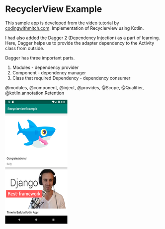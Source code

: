 # RecyclerView Example

This sample app is developed from the video tutorial by [codingwithmitch.com](codingwithmitch.com). Implementation of Recyclerview using Kotlin. 

I had also added the Dagger 2 (Dependency Injection) as a part of learning. Here, Dagger helps us to provide the adapter dependency to the Activity class from outside. 

Dagger has three important parts. 
1. Modules - dependency provider
2. Component - dependency manager
3. Class that required Dependency - dependency consumer

@modules, @component, @inject, @provides, @Scope, @Qualifier, @kotlin.annotation.Retention


<img src="https://raw.githubusercontent.com/anandwana001/RecyclerviewExample/master/screenshot.png" width="200" height="400">

